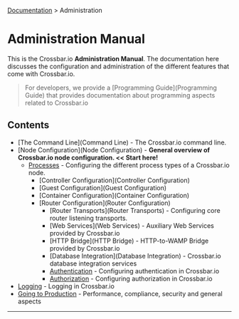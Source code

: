 [Documentation](.) > Administration

# Administration Manual

This is the Crossbar.io **Administration Manual**. The documentation here discusses the configuration and administration of the different features that come with Crossbar.io.

> For developers, we provide a [Programming Guide](Programming Guide) that provides documentation about programming aspects related to Crossbar.io

## Contents

* [The Command Line](Command Line) - The Crossbar.io command line.
* [Node Configuration](Node Configuration) - **General overview of Crossbar.io node configuration. << Start here!**
    * [Processes](Processes) - Configuring the different process types of a Crossbar.io node.
        * [Controller Configuration](Controller Configuration)
        * [Guest Configuration](Guest Configuration)
        * [Container Configuration](Container Configuration)
        * [Router Configuration](Router Configuration)
            * [Router Transports](Router Transports) - Configuring core router listening transports.
            * [Web Services](Web Services) - Auxiliary Web Services provided by Crossbar.io
            * [HTTP Bridge](HTTP Bridge) - HTTP-to-WAMP Bridge provided by Crossbar.io
            * [Database Integration](Database Integration) - Crossbar.io database integration services
            * [Authentication](Authentication) - Configuring authentication in Crossbar.io
            * [Authorization](Authorization) - Configuring authorization in Crossbar.io
* [Logging](Logging) - Logging in Crossbar.io
* [Going to Production](Going-to-Production) - Performance, compliance, security and general aspects

---
